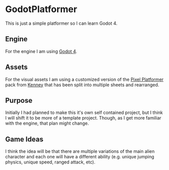 # GodotPlatformer
This is just a simple platformer so I can learn Godot 4.

## Engine
For the engine I am using [Godot 4](https://godotengine.org/).

## Assets
For the visual assets I am using a customized version of the [Pixel Platformer](https://kenney.nl/assets/pixel-platformer) pack from [Kenney](https://kenney.nl/) that has been split into multiple sheets and rearranged.

## Purpose
Initially I had planned to make this it's own self contained project, but I think I will shift it to be more of a template project. Though, as I get more familiar with the engine, that plan might change. 

## Game Ideas
I think the idea will be that there are multiple variations of the main alien character and each one will have a different ability (e.g. unique jumping physics, unique speed, ranged attack, etc). 